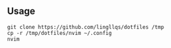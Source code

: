 ## Usage

```
git clone https://github.com/lingllqs/dotfiles /tmp
cp -r /tmp/dotfiles/nvim ~/.config
nvim
```
